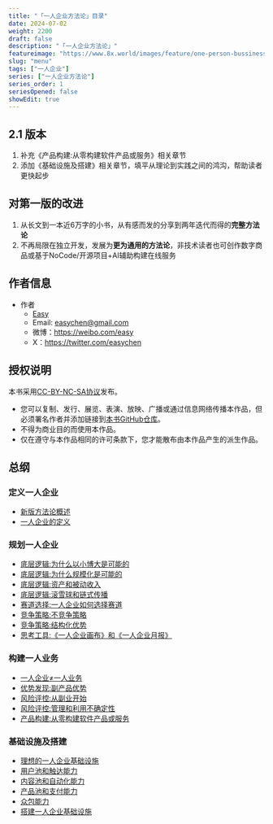 ```yaml
---
title: "「一人企业方法论」目录"
date: 2024-07-02
weight: 2200
draft: false
description: "「一人企业方法论」"
featureimage: "https://www.8x.world/images/feature/one-person-bussiness.jpg"
slug: "menu"
tags: ["一人企业"]
series: ["一人企业方法论"]
series_order: 1
seriesOpened: false
showEdit: true
---
```


## 2.1 版本
1. 补充《产品构建:从零构建软件产品或服务》相关章节
2. 添加《基础设施及搭建》相关章节，填平从理论到实践之间的鸿沟，帮助读者更快起步

## 对第一版的改进
1. 从长文到一本近6万字的小书，从有感而发的分享到两年迭代而得的**完整方法论**
2. 不再局限在独立开发，发展为**更为通用的方法论**，非技术读者也可创作数字商品或基于NoCode/开源项目+AI辅助构建在线服务

## 作者信息
- 作者
  - [Easy](https://ftqq.com/)
  - Email: [easychen@gmail.com](mailto:easychen@gmail.com)
  - 微博：https://weibo.com/easy
  - X：https://twitter.com/easychen

## 授权说明
本书采用[CC-BY-NC-SA协议](https://creativecommons.org/licenses/by-nc-sa/4.0/deed.zh-hans)发布。
- 您可以复制、发行、展览、表演、放映、广播或通过信息网络传播本作品，但必须署名作者并添加链接到[本书GitHub仓库](https://github.com/easychen/one-person-businesses-methodology-v2.0)。
- 不得为商业目的而使用本作品。
- 仅在遵守与本作品相同的许可条款下，您才能散布由本作品产生的派生作品。

## 总纲

### 定义一人企业
- [新版方法论概述](/supers/one-person-bussiness/101-overview)
- [一人企业的定义](/supers/one-person-bussiness/102-definition/)
### 规划一人企业
- [底层逻辑:为什么以小博大是可能的](/supers/one-person-bussiness/201-why-thinking-big-is-possible/)
- [底层逻辑:为什么规模化是可能的](/supers/one-person-bussiness/202-why-scalability-is-possible/)
- [底层逻辑:资产和被动收入](/supers/one-person-bussiness/203-assets-and-passive-income/)
- [底层逻辑:滚雪球和链式传播](/supers/one-person-bussiness/204-snowballing-and-chain-propagation/)
- [赛道选择:一人企业如何选择赛道](/supers/one-person-bussiness/205-race-track-selection-for-opb/)
- [竞争策略:不竞争策略](/supers/one-person-bussiness/206-non-competition-strategy/)
- [竞争策略:结构化优势](/supers/one-person-bussiness/207-structured-advantage/)
- [思考工具:《一人企业画布》和《一人企业月报》](/supers/one-person-bussiness/208-opb-canvas-and-opb-report/)
### 构建一人业务
- [一人企业≠一人业务](/supers/one-person-bussiness/301-one-person-enterprise-does-not-equal-one-person-business/)
- [优势发现:副产品优势](/supers/one-person-bussiness/302-discovery-of-by-product-advantages/)
- [风险评控:从副业开始](/supers/one-person-bussiness/303-start-from-side-project/)
- [风险评控:管理和利用不确定性](/supers/one-person-bussiness/304-managing-and-utilizing-uncertainty/)
- [产品构建:从零构建软件产品或服务](/supers/one-person-bussiness/305-building-software-products-or-services-from-scratch/)
### 基础设施及搭建
- [理想的一人企业基础设施](/supers/one-person-bussiness/401-what-is-the-ideal-one-person-business-infrastructure/)
- [用户池和触达能力](/supers/one-person-bussiness/402-infrastructure-user-pool-reach-capability/)
- [内容池和自动化能力](/supers/one-person-bussiness/403-content-pool-and-automation-capability/)
- [产品池和支付能力](/supers/one-person-bussiness/404-product-pool-and-payment-capability/)
- [众包能力](/supers/one-person-bussiness/405-crowdsourcing-capability/)
- [搭建一人企业基础设施](/supers/one-person-bussiness/406-setup-a-one-person-business-infrastructure/)